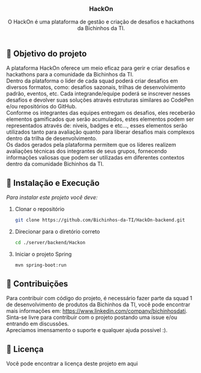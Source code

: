 <br />
<div align="center">
  <h3 align="center">HackOn</h3>

  <p align="center">
    O HackOn é uma plataforma de gestão e criação de desafios e hackathons da Bichinhos da TI.
    <br />
    <br />
  </p>
</div>


<!-- ABOUT THE PROJECT -->
## 📌 Objetivo do projeto
  A plataforma HackOn oferece um meio eficaz para gerir e criar desafios e hackathons para a comunidade da Bichinhos da TI.     <br />
Dentro da plataforma o lider de cada squad poderá criar desafios em diversos formatos, como: desafios sazonais, trilhas de desenvolvimento padrão, eventos, etc. Cada integrande/equipe poderá 
se inscrever nesses desafios e devolver suas soluções através estruturas similares ao CodePen e/ou repositórios do GitHub.     <br />
Conforme os integrantes das equipes entregam os desafios, eles receberão elementos gamificados que serão acumulados, estes elementos podem ser representados através de: niveis, badges e etc..., esses elementos serão utilizados tanto para avaliação quanto para liberar desafios
mais complexos dentro da trilha de desenvolvimento.     <br />
Os dados gerados pela plataforma permitem que os líderes realizem avaliações técnicas dos integrantes de seus grupos, fornecendo informações valiosas que podem ser utilizadas em diferentes contextos dentro da comunidade Bichinhos da TI.


<!-- GETTING STARTED -->
## 🚀 Instalação e Execução

_Para instalar este projeto você deve:_

1. Clonar o repositório
   ```sh
   git clone https://github.com/Bichinhos-da-TI/HackOn-backend.git
   ```
2. Direcionar para o diretório correto
   ```sh
   cd ./server/backend/Hackon
   ```
3. Iniciar o projeto Spring
   ```sh
   mvn spring-boot:run 
   ```
   
## 🤝 Contribuições
  Para contribuir com código do projeto, é necessário fazer parte da squad 1 de desenvolvimento de produtos da Bichinhos da TI, você pode encontrar mais informações em: https://www.linkedin.com/company/bichinhosdati. <br />
  Sinta-se livre para contribuir com o projeto postando uma issue e/ou entrando em discussões. <br />
Apreciamos imensamento o suporte e qualquer ajuda possivel :).


## 📝 Licença

  Você pode encontrar a licença deste projeto em aqui


